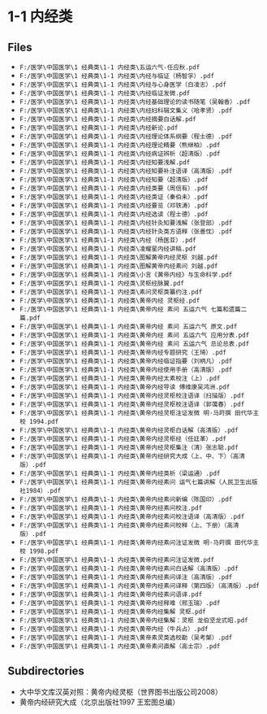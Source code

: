 # 1-1 内经类

## Files

- `F:/医学\中国医学\1 经典类\1-1 内经类\五运六气-任应秋.pdf`
- `F:/医学\中国医学\1 经典类\1-1 内经类\内经与临证（杨智孚）.pdf`
- `F:/医学\中国医学\1 经典类\1-1 内经类\内经与心身医学（白凌志）.pdf`
- `F:/医学\中国医学\1 经典类\1-1 内经类\内经临证发微.pdf`
- `F:/医学\中国医学\1 经典类\1-1 内经类\内经基础理论的读书随笔（吴翰香）.pdf`
- `F:/医学\中国医学\1 经典类\1-1 内经类\内经妇科辑文集义（哈孝贤）.pdf`
- `F:/医学\中国医学\1 经典类\1-1 内经类\内经摘要白话解.pdf`
- `F:/医学\中国医学\1 经典类\1-1 内经类\内经新论.pdf`
- `F:/医学\中国医学\1 经典类\1-1 内经类\内经理论体系纲要（程士德）.pdf`
- `F:/医学\中国医学\1 经典类\1-1 内经类\内经理论精要（熊继柏）.pdf`
- `F:/医学\中国医学\1 经典类\1-1 内经类\内经病证辨析（超清版）.pdf`
- `F:/医学\中国医学\1 经典类\1-1 内经类\内经知要浅解.pdf`
- `F:/医学\中国医学\1 经典类\1-1 内经类\内经知要补注语译（高清版）.pdf`
- `F:/医学\中国医学\1 经典类\1-1 内经类\内经知要（超清版）.pdf`
- `F:/医学\中国医学\1 经典类\1-1 内经类\内经类要（周信有）.pdf`
- `F:/医学\中国医学\1 经典类\1-1 内经类\内经类证（秦伯未）.pdf`
- `F:/医学\中国医学\1 经典类\1-1 内经类\内经要览（邓铁涛）.pdf`
- `F:/医学\中国医学\1 经典类\1-1 内经类\内经选读（程士德）.pdf`
- `F:/医学\中国医学\1 经典类\1-1 内经类\内经针灸知要浅解（张登部）.pdf`
- `F:/医学\中国医学\1 经典类\1-1 内经类\内经针灸类方语释（张善忱）.pdf`
- `F:/医学\中国医学\1 经典类\1-1 内经类\内经（杨医亚）.pdf`
- `F:/医学\中国医学\1 经典类\1-1 内经类\凌耀星内经讲稿.pdf`
- `F:/医学\中国医学\1 经典类\1-1 内经类\图解黄帝内经灵枢 刘越.pdf`
- `F:/医学\中国医学\1 经典类\1-1 内经类\图解黄帝内经素问 刘越.pdf`
- `F:/医学\中国医学\1 经典类\1-1 内经类\小言《黄帝内经》与生命科学.pdf`
- `F:/医学\中国医学\1 经典类\1-1 内经类\灵枢经脉翼.pdf`
- `F:/医学\中国医学\1 经典类\1-1 内经类\素问灵枢类纂约注.pdf`
- `F:/医学\中国医学\1 经典类\1-1 内经类\黄帝内经 灵枢经.pdf`
- `F:/医学\中国医学\1 经典类\1-1 内经类\黄帝内经 素问 五运六气 七篇和遗篇二篇.pdf`
- `F:/医学\中国医学\1 经典类\1-1 内经类\黄帝内经 素问 五运六气 原文.pdf`
- `F:/医学\中国医学\1 经典类\1-1 内经类\黄帝内经 素问 五运六气 应用分表.pdf`
- `F:/医学\中国医学\1 经典类\1-1 内经类\黄帝内经 素问 五运六气 总论总表.pdf`
- `F:/医学\中国医学\1 经典类\1-1 内经类\黄帝内经专题研究（王琦）.pdf`
- `F:/医学\中国医学\1 经典类\1-1 内经类\黄帝内经临证指要（刘柄凡）.pdf`
- `F:/医学\中国医学\1 经典类\1-1 内经类\黄帝内经使用手册（高清版）.pdf`
- `F:/医学\中国医学\1 经典类\1-1 内经类\黄帝内经太素校注（上）.pdf`
- `F:/医学\中国医学\1 经典类\1-1 内经类\黄帝内经导读 傅维康吴鸿洲.pdf`
- `F:/医学\中国医学\1 经典类\1-1 内经类\黄帝内经灵枢校注语译（扫描版）.pdf`
- `F:/医学\中国医学\1 经典类\1-1 内经类\黄帝内经灵枢校注语译（郭蔼春）.pdf`
- `F:/医学\中国医学\1 经典类\1-1 内经类\黄帝内经灵枢注证发微 明·马莳撰 田代华主校 1994.pdf`
- `F:/医学\中国医学\1 经典类\1-1 内经类\黄帝内经灵枢白话解（高清版）.pdf`
- `F:/医学\中国医学\1 经典类\1-1 内经类\黄帝内经灵枢经（任廷革）.pdf`
- `F:/医学\中国医学\1 经典类\1-1 内经类\黄帝内经灵枢集注（清）张志聪.pdf`
- `F:/医学\中国医学\1 经典类\1-1 内经类\黄帝内经研究大成（上、中、下）（高清版）.pdf`
- `F:/医学\中国医学\1 经典类\1-1 内经类\黄帝内经类析（梁运通）.pdf`
- `F:/医学\中国医学\1 经典类\1-1 内经类\黄帝内经素问 运气七篇讲解（人民卫生出版社1984）.pdf`
- `F:/医学\中国医学\1 经典类\1-1 内经类\黄帝内经素问新编（陈国印）.pdf`
- `F:/医学\中国医学\1 经典类\1-1 内经类\黄帝内经素问校注.pdf`
- `F:/医学\中国医学\1 经典类\1-1 内经类\黄帝内经素问校注语译（高清版）.pdf`
- `F:/医学\中国医学\1 经典类\1-1 内经类\黄帝内经素问校释（上、下册）（高清版）.pdf`
- `F:/医学\中国医学\1 经典类\1-1 内经类\黄帝内经素问注证发微 明·马莳撰 田代华主校 1998.pdf`
- `F:/医学\中国医学\1 经典类\1-1 内经类\黄帝内经素问注证发微.pdf`
- `F:/医学\中国医学\1 经典类\1-1 内经类\黄帝内经素问白话解（高清版）.pdf`
- `F:/医学\中国医学\1 经典类\1-1 内经类\黄帝内经素问译注（高清版）.pdf`
- `F:/医学\中国医学\1 经典类\1-1 内经类\黄帝内经素问译释（第四版）（高清版）.pdf`
- `F:/医学\中国医学\1 经典类\1-1 内经类\黄帝内经素问语译.pdf`
- `F:/医学\中国医学\1 经典类\1-1 内经类\黄帝内经释难（邢玉瑞）.pdf`
- `F:/医学\中国医学\1 经典类\1-1 内经类\黄帝内经集解 灵枢.pdf`
- `F:/医学\中国医学\1 经典类\1-1 内经类\黄帝内经集解：灵枢 龙伯坚龙式昭.pdf`
- `F:/医学\中国医学\1 经典类\1-1 内经类\黄帝内经（牛兵占）.pdf`
- `F:/医学\中国医学\1 经典类\1-1 内经类\黄帝素灵类选校勘（吴考槃）.pdf`
- `F:/医学\中国医学\1 经典类\1-1 内经类\黄帝素问直解（高士宗）.pdf`

## Subdirectories

- 大中华文库汉英对照：黄帝内经灵枢（世界图书出版公司2008）
- 黄帝内经研究大成（北京出版社1997 王宏图总编）
